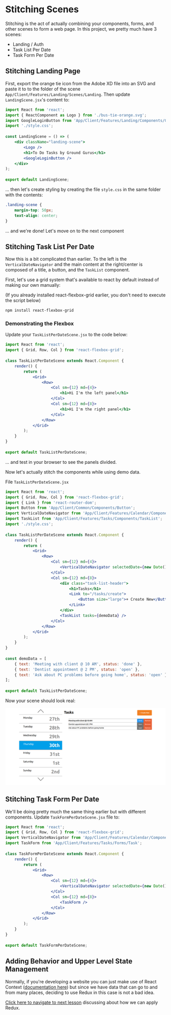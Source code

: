 # Stitching Scenes

Stitching is the act of actually combining your components, forms, and other scenes to form a web page. In this project, we pretty much have 3 scenes:

- Landing / Auth
- Task List Per Date
- Task Form Per Date

## Stitching Landing Page

First, export the orange tie icon from the Adobe XD file into an SVG and paste it to to the folder of the scene `App/Client/Features/Landing/Scenes/Landing`. Then update `LandingScene.jsx`'s content to:

```jsx
import React from 'react';
import { ReactComponent as Logo } from './bus-tie-orange.svg';
import GoogleLoginButton from 'App/Client/Features/Landing/Components/GoogleLoginButton';
import './style.css';

const LandingScene = () => (
    <div className="landing-scene">
        <Logo />
        <h1>To Do Tasks by Ground Gurus</h1>
        <GoogleLoginButton />
    </div>
);

export default LandingScene;
```

... then let's create styling by creating the file `style.css` in the same folder with the contents:

```css
.landing-scene {
    margin-top: 50px;
    text-align: center;
}
```

... and we're done! Let's move on to the next component

## Stitching Task List Per Date

Now this is a bit complicated than earlier. To the left is the `VerticalDateNavigator` and the main content at the right/center is composed of a title, a button, and the `TaskList` component.

First, let's use a grid system that's available to react by default instead of making our own manually:

(If you already installed react-flexbox-grid earlier, you don't need to execute the script below)
```bash
npm install react-flexbox-grid
```

### Demonstrating the Flexbox

Update your `TaskListPerDateScene.jsx` to the code below:

```jsx
import React from 'react';
import { Grid, Row, Col } from 'react-flexbox-grid';

class TaskListPerDateScene extends React.Component {
    render() {
        return (
            <Grid>
                <Row>
                    <Col sm={12} md={4}>
                        <h1>Hi I'm the left panel</h1>
                    </Col>
                    <Col sm={12} md={8}>
                        <h1>Hi I'm the right panel</h1>
                    </Col>
                </Row>
            </Grid>
        );
    }
}

export default TaskListPerDateScene;
```

... and test in your browser to see the panels divided.

Now let's actually stitch the components while using demo data.

File `TaskListPerDateScene.jsx`
```jsx
import React from 'react';
import { Grid, Row, Col } from 'react-flexbox-grid';
import { Link } from 'react-router-dom';
import Button from 'App/Client/Common/Components/Button';
import VerticalDateNavigator from 'App/Client/Features/Calendar/Components/VerticalDateNavigator';
import TaskList from 'App/Client/Features/Tasks/Components/TaskList';
import './style.css';

class TaskListPerDateScene extends React.Component {
    render() {
        return (
            <Grid>
                <Row>
                    <Col sm={12} md={4}>
                        <VerticalDateNavigator selectedDate={new Date()} />
                    </Col>
                    <Col sm={12} md={8}>
                        <div class="task-list-header">
                            <h1>Tasks</h1>
                            <Link to="/tasks/create">
                                <Button size="large">+ Create New</Button>
                            </Link>
                        </div>
                        <TaskList tasks={demoData} />
                    </Col>
                </Row>
            </Grid>
        );
    }
}

const demoData = [
    { text: 'Meeting with client @ 10 AM', status: 'done' },
    { text: 'Dentist appointment @ 2 PM', status: 'open' },
    { text: 'Ask about PC problems before going home', status: 'open' }
];

export default TaskListPerDateScene;
```

Now your scene should look real:

![task list scene](/img/task-list-per-date-scene.png)

## Stitching Task Form Per Date

We'll be doing pretty much the same thing earlier but with different components.
Update `TaskFormPerDateScene.jsx` file to:

```jsx
import React from 'react';
import { Grid, Row, Col } from 'react-flexbox-grid';
import VerticalDateNavigator from 'App/Client/Features/Calendar/Components/VerticalDateNavigator';
import TaskForm from 'App/Client/Features/Tasks/Forms/Task';

class TaskFormPerDateScene extends React.Component {
    render() {
        return (
            <Grid>
                <Row>
                    <Col sm={12} md={4}>
                        <VerticalDateNavigator selectedDate={new Date()} />
                    </Col>
                    <Col sm={12} md={8}>                        
                        <TaskForm />
                    </Col>
                </Row>
            </Grid>
        );
    }
}

export default TaskFormPerDateScene;
```

## Adding Behavior and Upper Level State Management

Normally, if you're developing a website you can just make use of React Context ([documentation here](https://reactjs.org/docs/context.html)) but since we have data that can go to and from many places, deciding to use Redux in this case is not a bad idea.

[Click here to navigate to next lesson](/modules/todo/applying-redux.md) discussing about how we can apply Redux.